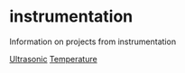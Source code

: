 # instrumentation

Information on projects from instrumentation

[Ultrasonic](./ultrasonic.md)
[Temperature](./temperature.md)
